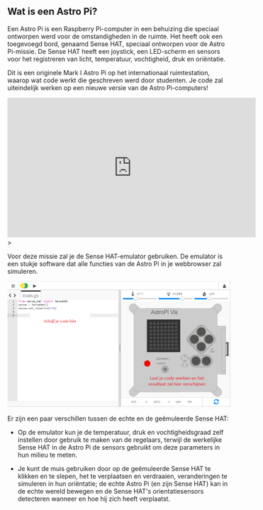 ## Wat is een Astro Pi?

Een Astro Pi is een Raspberry Pi-computer in een behuizing die speciaal ontworpen werd voor de omstandigheden in de ruimte. Het heeft ook een toegevoegd bord, genaamd Sense HAT, speciaal ontworpen voor de Astro Pi-missie. De Sense HAT heeft een joystick, een LED-scherm en sensors voor het registreren van licht, temperatuur, vochtigheid, druk en oriëntatie.

Dit is een originele Mark I Astro Pi op het internationaal ruimtestation, waarop wat code werkt die geschreven werd door studenten. Je code zal uiteindelijk werken op een nieuwe versie van de Astro Pi-computers!


<iframe width="560" height="315" src="https://www.youtube.com/embed/4ykbAJeGPMM" frameborder="0" allow="accelerometer; autoplay; encrypted-media; gyroscope; picture-in-picture" allowfullscreen mark="crwd-mark"></iframe>>

Voor deze missie zal je de Sense HAT-emulator gebruiken. De emulator is een stukje software dat alle functies van de Astro Pi in je webbrowser zal simuleren.

![Sense HAT-emulator.](images/sense-hat-emulator.png)

Er zijn een paar verschillen tussen de echte en de geëmuleerde Sense HAT:

- Op de emulator kun je de temperatuur, druk en vochtigheidsgraad zelf instellen door gebruik te maken van de regelaars, terwijl de werkelijke Sense HAT in de Astro Pi de sensors gebruikt om deze parameters in hun milieu te meten.

- Je kunt de muis gebruiken door op de geëmuleerde Sense HAT te klikken en te slepen, het te verplaatsen en verdraaien, veranderingen te simuleren in hun oriëntatie; de echte Astro Pi (en zijn Sense HAT) kan in de echte wereld bewegen en de Sense HAT's orientatiesensors detecteren wanneer en hoe hij zich heeft verplaatst.
